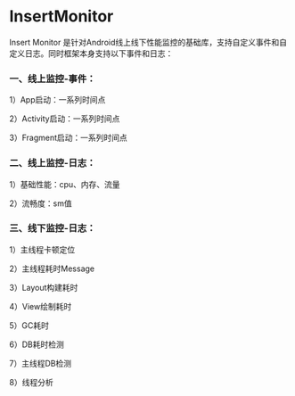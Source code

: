 # InsertMonitor

Insert Monitor 是针对Android线上线下性能监控的基础库，支持自定义事件和自定义日志。同时框架本身支持以下事件和日志：

### 一、线上监控-事件：

1）App启动：一系列时间点

2）Activity启动：一系列时间点

3）Fragment启动：一系列时间点


### 二、线上监控-日志：

1）基础性能：cpu、内存、流量

2）流畅度：sm值

### 三、线下监控-日志：

1）主线程卡顿定位

2）主线程耗时Message

3）Layout构建耗时

4）View绘制耗时

5）GC耗时

6）DB耗时检测

7）主线程DB检测

8）线程分析



